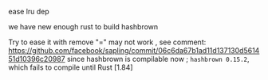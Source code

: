 ease lru dep

we have new enough rust to build hashbrown


  Try to ease it with remove "=" may not work , see comment: https://github.com/facebook/sapling/commit/06c6da67b1ad11d137130d561451d10396c20987
    since hashbrown is compilable now ;  `hashbrown 0.15.2`,  which fails to compile until Rust [1.84]
